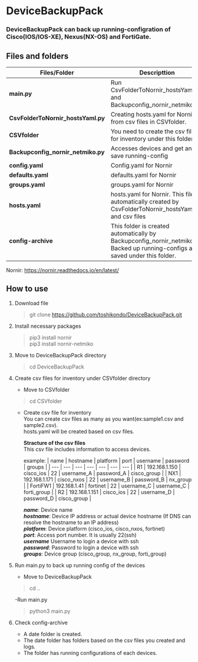 # DeviceBackupPack
### DeviceBackupPack can back up running-configration of Cisco(IOS/IOS-XE), Nexus(NX-OS) and FortiGate.

## Files and folders
   | Files/Folder | Descripttion |
   | --- | --- |
   | __main.py__ | Run CsvFolderToNornir_hostsYaml.py and Backupconfig_nornir_netmiko.py |  
   | __CsvFolderToNornir_hostsYaml.py__ | Creating hosts.yaml for Nornir from csv files in CSVfolder. |  
   | __CSVfolder__ | You need to create the csv files for inventory under this folder. |
   | __Backupconfig_nornir_netmiko.py__ | Accesses devices and get and save running-config |     
   | __config.yaml__ | Config.yaml for Nornir |  
   | __defaults.yaml__ | defaults.yaml for Nornir |  
   | __groups.yaml__ | groups.yaml for Nornir |  
   | __hosts.yaml__ | hosts.yaml for Nornir. This file is automatically created by CsvFolderToNornir_hostsYaml.py and csv files |   
   | __config-archive__ | This folder is created automatically by Backupconfig_nornir_netmiko.py. Backed up running-configs are saved under this folder. |  

   Nornir: https://nornir.readthedocs.io/en/latest/

## How to use
1. Download file  
   >git clone https://github.com/toshikondo/DeviceBackupPack.git

2. Install necessary packages
   >pip3 install nornir  
   >pip3 install nornir-netmiko

3. Move to DeviceBackupPack directory  
   >cd DeviceBackupPack

4. Create csv files for inventory under CSVfolder directory    
    
    - Move to CSVfolder  
    >cd CSVfolder  

    - Create csv file for inventory   
      You can create csv files as many as you want(ex:sample1.csv and sample2.csv).  
      hosts.yaml will be created based on csv files.  

      __Stracture of the csv files__  
      This csv file includes information to access devices.  
      
      example:
      | name | hostname | platform | port | username | password | groups |
      | --- | --- | --- | --- | --- | --- | --- |
      | R1 | 192.168.1.150 | cisco_ios | 22 | username_A | password_A | cisco_group |
      | NX1 | 192.168.1.171 | cisco_nxos | 22 | username_B | password_B | nx_group |
      | FortiFW1 | 192.168.1.41 | fortinet | 22 | username_C | username_C | forti_group |
      | R2 | 192.168.1.151 | cisco_ios | 22 | username_D | password_D | cisco_group |

      __*name*__: Device name  
      __*hostname*__: Device IP address 
                      or actual device hostname (If DNS can resolve the hostname to an IP address)  
      __*platform*__: Device platform (cisco_ios, cisco_nxos, fortinet)  
      __*port*__: Access port number. It is usually 22(ssh)  
      __*username*__ Username to login a device with ssh  
      __*password*__: Password to login a device with ssh  
      __*groups*__: Device group (cisco_group, nx_group, forti_group)  

5. Run main.py to back up running config of the devices

    - Move to DeviceBackupPack  
    > cd ..

    -Run main.py
    >python3 main.py

6. Check config-archive  
   - A date folder is created.  
   - The date folder has folders based on the csv files you created and logs.
   - The folder has running configurations of each devices.


